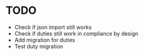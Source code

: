 # TODO

- Check if json import still works
- Check if duties still work in compliance by design
- Add migration for duties
- Test duty migration